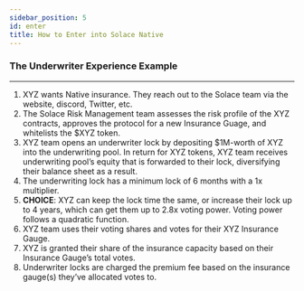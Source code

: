 ```yaml
---
sidebar_position: 5
id: enter
title: How to Enter into Solace Native
---
```


### **The Underwriter Experience Example**

---

1. XYZ wants Native insurance. They reach out to the Solace team via the website, discord, Twitter, etc.
2. The Solace Risk Management team assesses the risk profile of the XYZ contracts, approves the protocol for a new Insurance Guage, and whitelists the $XYZ token. 
3. XYZ team opens an underwriter lock by depositing $1M-worth of XYZ into the underwriting pool. In return for XYZ tokens, XYZ team receives underwriting pool’s equity that is forwarded to their lock, diversifying their balance sheet as a result.
4. The underwriting lock has a minimum lock of 6 months with a 1x multiplier.
5. **CHOICE**: XYZ can keep the lock time the same, or increase their lock up to 4 years, which can get them up to 2.8x voting power. Voting power follows a quadratic function.
6. XYZ team uses their voting shares and votes for their XYZ Insurance Gauge.
7. XYZ is granted their share of the insurance capacity based on their Insurance Gauge’s total votes.
8. Underwriter locks are charged the premium fee based on the insurance gauge(s) they’ve allocated votes to.
